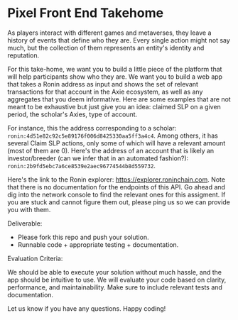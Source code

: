 # Pixel Front End Takehome

As players interact with different games and metaverses, they leave a history of events that define who they are. Every single action might not say much, but the collection of them represents an entity's identity and reputation.

For this take-home, we want you to build a little piece of the platform that will help participants show who they are. We want you to build a web app that takes a Ronin address as input and  shows the set of relevant transactions for that account in the Axie ecosystem, as well as any aggregates that you deem informative. Here are some examples that are not meant to be exhaustive but just give you an idea: claimed SLP on a given period, the scholar's Axies, type of account.

For instance, this the address corresponding to a scholar: `ronin:4d51e82c92c5e89176f006d8425330aa5ff3a4c4`. Among others, it has several Claim SLP actions, only some of which will have a relevant amount (most of them are 0). Here's the address of an account that is likely an investor/breeder (can we infer that in an automated fashion?): `ronin:2b9fd5ebc7a6ce8539e2aec96774544b8d559732`.

Here's the link to the Ronin explorer: https://explorer.roninchain.com. Note that there is no documentation for the endpoints of this API. Go ahead and dig into the network console to find the relevant ones for this assigment. If you are stuck and cannot figure them out, please ping us so we can provide you with them.

Deliverable:
 - Please fork this repo and push your solution.
 - Runnable code + appropriate testing + documentation.

Evaluation Criteria:

We should be able to execute your solution without much hassle, and the app should be intuitive to use. We will evaluate your code based on clarity, performance, and maintainability. Make sure to include relevant tests and documentation. 

Let us know if you have any questions. Happy coding! 

